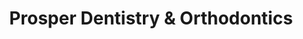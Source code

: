 ---
title: Prosper Dentistry & Orthodontics
image: http://via.placeholder.com/100x100
logo:
address: 8644, 110 N Preston Rd &#35;10
city: Prosper
state: TX
zip: 75078
rating: 5
phone: (972) 346-6848
website: https://www.prosperdentistryandortho.com/
map: 
yelp: 
employees:
  - name: 
  - title: 
---